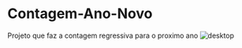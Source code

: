 # Contagem-Ano-Novo
Projeto que faz a contagem regressiva para o proximo ano
![desktop](https://user-images.githubusercontent.com/78445566/144717463-30e6fdc0-6c5c-4443-a296-a2e513a700f6.png)
